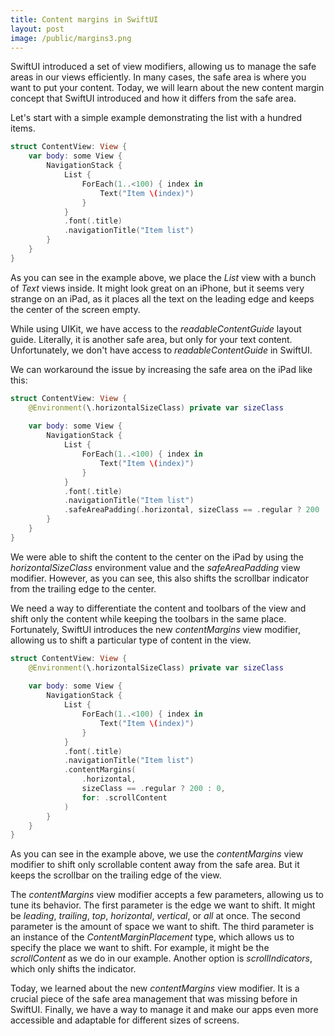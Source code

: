 ```yaml
---
title: Content margins in SwiftUI
layout: post
image: /public/margins3.png
---
```


SwiftUI introduced a set of view modifiers, allowing us to manage the safe areas in our views efficiently. In many cases, the safe area is where you want to put your content. Today, we will learn about the new content margin concept that SwiftUI introduced and how it differs from the safe area.

Let's start with a simple example demonstrating the list with a hundred items.

```swift
struct ContentView: View {
    var body: some View {
        NavigationStack {
            List {
                ForEach(1..<100) { index in
                    Text("Item \(index)")
                }
            }
            .font(.title)
            .navigationTitle("Item list")
        }
    }
}
```

As you can see in the example above, we place the *List* view with a bunch of *Text* views inside. It might look great on an iPhone, but it seems very strange on an iPad, as it places all the text on the leading edge and keeps the center of the screen empty.

While using UIKit, we have access to the *readableContentGuide* layout guide. Literally, it is another safe area, but only for your text content. Unfortunately, we don't have access to *readableContentGuide* in SwiftUI.

We can workaround the issue by increasing the safe area on the iPad like this:

```swift
struct ContentView: View {
    @Environment(\.horizontalSizeClass) private var sizeClass
    
    var body: some View {
        NavigationStack {
            List {
                ForEach(1..<100) { index in
                    Text("Item \(index)")
                }
            }
            .font(.title)
            .navigationTitle("Item list")
            .safeAreaPadding(.horizontal, sizeClass == .regular ? 200 : 0)
        }
    }
}
```

We were able to shift the content to the center on the iPad by using the *horizontalSizeClass* environment value and the *safeAreaPadding* view modifier. However, as you can see, this also shifts the scrollbar indicator from the trailing edge to the center.

We need a way to differentiate the content and toolbars of the view and shift only the content while keeping the toolbars in the same place. Fortunately, SwiftUI introduces the new *contentMargins* view modifier, allowing us to shift a particular type of content in the view.

```swift
struct ContentView: View {
    @Environment(\.horizontalSizeClass) private var sizeClass
    
    var body: some View {
        NavigationStack {
            List {
                ForEach(1..<100) { index in
                    Text("Item \(index)")
                }
            }
            .font(.title)
            .navigationTitle("Item list")
            .contentMargins(
                .horizontal,
                sizeClass == .regular ? 200 : 0,
                for: .scrollContent
            )
        }
    }
}
```

As you can see in the example above, we use the *contentMargins* view modifier to shift only scrollable content away from the safe area. But it keeps the scrollbar on the trailing edge of the view.

The *contentMargins* view modifier accepts a few parameters, allowing us to tune its behavior. The first parameter is the edge we want to shift. It might be *leading*, *trailing*, *top*, *horizontal*, *vertical*, or *all* at once. The second parameter is the amount of space we want to shift. The third parameter is an instance of the *ContentMarginPlacement* type, which allows us to specify the place we want to shift. For example, it might be the *scrollContent* as we do in our example. Another option is *scrollIndicators*, which only shifts the indicator.

Today, we learned about the new *contentMargins* view modifier. It is a crucial piece of the safe area management that was missing before in SwiftUI. Finally, we have a way to manage it and make our apps even more accessible and adaptable for different sizes of screens.
